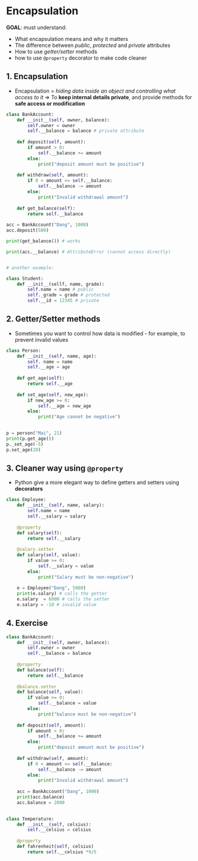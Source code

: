 # Encapsulation

**GOAL**: must understand:
- What encapsulation means and why it matters
- The difference between *public*, *protected* and *private* attributes
- How to use *getter/setter* methods
- how to use `@property` decorator to make code cleaner

## 1. Encapsulation

- Encapsulation = *hiding data inside an object and controlling what access to it*
=> To **keep internal details private**, and provide methods for **safe access or modification**

```python
class BankAccount:
	def __init__(self, owner, balance):
		self.owner = owner
		self.__balance = balance # private attribute
	
	def deposit(self, amount):
		if amount > 0:
			self.__balance += amount
		else: 
			print("deposit amount must be positive")
	
	def withdraw(self, amount): 
		if 0 < amount <= self.__balance:
			self.__balance -= amount
		else:
			print("Invalid withdrawal amount")
			
	def get_balance(self):
		return self.__balance
	
acc = BankAccount("Dang", 1000)
acc.deposit(500)

print(get_balance()) # works

print(acc.__balance) # AttributeError (cannot access directly)


# another example:

class Student:
	def __init__(sellf, name, grade):
		self.name = name # public
		self._grade = grade # protected
		self.__id = 12345 # private

```

## 2. Getter/Setter methods

- Sometimes you want to control how data is modified - for example, to prevent invalid values
```python
class Person:
	def __init__(self, name, age):
		self. name = name
		self.__age = age
	
	def get_age(self):
		return self.__age
	
	def set_age(self, new_age):
		if new_age >= 0:
			self.__age = new_age
		else:
			print("Age cannot be negative")
	

p = person("Mai", 21)
print(p.get_age())
p._set_age(-5)
p.set_age(20)
```

## 3. Cleaner way using `@property`

- Python give a more elegant way to define getters and setters using **decorators**
```python
class Employee:
	def __init__(self, name, salary):
		self.name = name 
		self.__salary = salary
	
	@property
	def salary(self):
		return self.__salary
	
	@salary.setter
	def salary(self, value):
		if value >= 0:
			self.__salary = value
		else:
			print("Salary must be non-negative")
	
	e = Employee("Dang", 5000)
	print(e.salary) # calls the getter
	e.salary  = 6000 # calls the setter
	e.salary = -10 # invalid value
```

## 4. Exercise

```python
class BankAccount:
	def __init__(self, owner, balance):
		self.owner = owner
		self.__balance = balance
	
	@property
	def balance(self):
		return self.__balance
	
	@balance.setter
	def balance(self, value):
		if value >= 0:
			self.__balance = value
		else:
			print("balance must be non-negative")
	
	def deposit(self, amount):
		if amount > 0:
			self.__balance += amount
		else: 
			print("deposit amount must be positive")
	
	def withdraw(self, amount): 
		if 0 < amount <= self.__balance:
			self.__balance -= amount
		else:
			print("Invalid withdrawal amount")
	
	acc = BankAccount("Dang", 1000)
	print(acc.balance)
	acc.balance = 2000
		
```


```python
class Temperature:
	def __init__(self, celsius):
		self.__celsius = celsius
	
	@property
	def fahrenheit(self, celsius)
		return self.__celsius *9/5
		
```